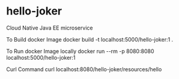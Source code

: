 # hello-joker
 Cloud Native Java EE microservice

To Build docker Image
docker build -t localhost:5000/hello-joker:1 .

To Run docker Image locally
docker run --rm -p 8080:8080 localhost:5000/hello-joker:1

Curl Command
curl localhost:8080/hello-joker/resources/hello